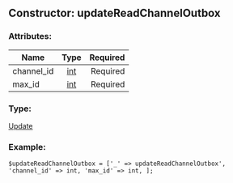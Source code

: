 ## Constructor: updateReadChannelOutbox  

### Attributes:

| Name     |    Type       | Required |
|----------|:-------------:|---------:|
|channel\_id|[int](../types/int.md) | Required|
|max\_id|[int](../types/int.md) | Required|
### Type: 

[Update](../types/Update.md)
### Example:

```
$updateReadChannelOutbox = ['_' => updateReadChannelOutbox', 'channel_id' => int, 'max_id' => int, ];
```